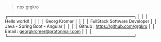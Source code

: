 > npx grgkro

   ╭──────────────────────────────────────────╮
   │                                          │
   │              Hello world!                │
   │                                          │
   │              Georg Kromer                │
   │                                          │
   │      FullStack Software Developer        │
   │      Java - Spring Boot - Angular        │
   │                                          │
   │   Github : https://github.com/grgkro     │
   │   Email : georgkromer@protonmail.com     │
   │                                          │
   ╰──────────────────────────────────────────╯
